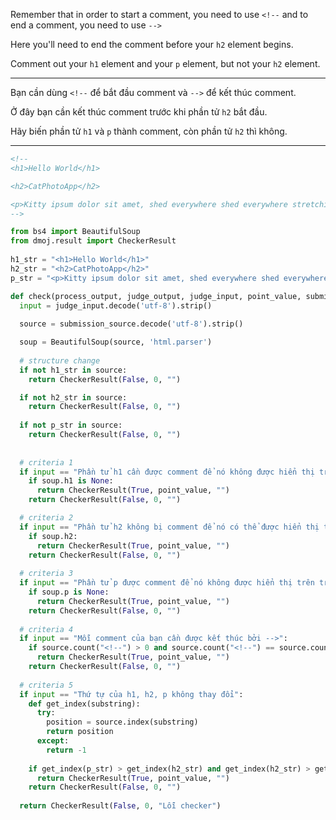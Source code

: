 Remember that in order to start a comment, you need to use `<!--` and to end a comment, you need to use `-->`

Here you'll need to end the comment before your `h2` element begins.

Comment out your `h1` element and your `p` element, but not your `h2` element.

---

Bạn cần dùng  `<!--` để bắt đầu comment và `-->` để kết thúc comment.

Ở đây bạn cần kết thúc comment trước khi phần tử `h2` bắt đầu.

Hãy biến phần tử `h1` và `p` thành comment, còn phần tử `h2` thì không.

---

```html
<!--
<h1>Hello World</h1>

<h2>CatPhotoApp</h2>

<p>Kitty ipsum dolor sit amet, shed everywhere shed everywhere stretching attack your ankles chase the red dot, hairball run catnip eat the grass sniff.</p>
-->
```

```python
from bs4 import BeautifulSoup
from dmoj.result import CheckerResult
  
h1_str = "<h1>Hello World</h1>"
h2_str = "<h2>CatPhotoApp</h2>"
p_str = "<p>Kitty ipsum dolor sit amet, shed everywhere shed everywhere stretching attack your ankles chase the red dot, hairball run catnip eat the grass sniff.</p>"

def check(process_output, judge_output, judge_input, point_value, submission_source, **kwargs):
  input = judge_input.decode('utf-8').strip()
  
  source = submission_source.decode('utf-8').strip()

  soup = BeautifulSoup(source, 'html.parser')
  
  # structure change
  if not h1_str in source: 
    return CheckerResult(False, 0, "")

  if not h2_str in source: 
    return CheckerResult(False, 0, "")
  
  if not p_str in source: 
    return CheckerResult(False, 0, "")
  
  
  # criteria 1
  if input == "Phần tử h1 cần được comment để nó không được hiển thị trên trang web":
    if soup.h1 is None:
      return CheckerResult(True, point_value, "")
    return CheckerResult(False, 0, "")

  # criteria 2
  if input == "Phần tử h2 không bị comment để nó có thể được hiển thị trên trang web":
    if soup.h2:
      return CheckerResult(True, point_value, "")
    return CheckerResult(False, 0, "")
  
  # criteria 3
  if input == "Phần tử p được comment để nó không được hiển thị trên trang web":
    if soup.p is None:
      return CheckerResult(True, point_value, "")
    return CheckerResult(False, 0, "")
  
  # criteria 4
  if input == "Mỗi comment của bạn cần được kết thúc bởi -->":
    if source.count("<!--") > 0 and source.count("<!--") == source.count("-->"): 
      return CheckerResult(True, point_value, "")
    return CheckerResult(False, 0, "")
  
  # criteria 5
  if input == "Thứ tự của h1, h2, p không thay đổi":
    def get_index(substring):
      try:
        position = source.index(substring)
        return position
      except:
        return -1
      
    if get_index(p_str) > get_index(h2_str) and get_index(h2_str) > get_index(h1_str) and get_index(h1_str) >= 0:
      return CheckerResult(True, point_value, "")
    return CheckerResult(False, 0, "")
      
  return CheckerResult(False, 0, "Lỗi checker")
```